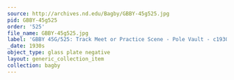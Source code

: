 ```yaml
---
source: http://archives.nd.edu/Bagby/GBBY-45g525.jpg
pid: GBBY-45g525
order: '525'
file_name: GBBY-45g525.jpg
label: 'GBBY 45G/525: Track Meet or Practice Scene - Pole Vault - c1930s'
_date: 1930s
object_type: glass plate negative
layout: generic_collection_item
collection: bagby
---
```

